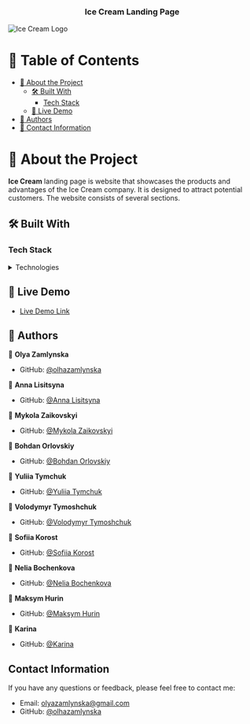 <div align="center">
  <h3><b>Ice Cream Landing Page</b></h3>
</div>

![Ice Cream Logo](./src//images//logo-desktop%402x.png)

<!-- TABLE OF CONTENTS -->

# 📗 Table of Contents

- [📖 About the Project](#about-project)
  - [🛠 Built With](#built-with)
    - [Tech Stack](#tech-stack)
  - [🚀 Live Demo](#live-demo)
- [👥 Authors](#authors)
- [🙏 Contact Information](#contact-information)

<!-- PROJECT DESCRIPTION -->

# 📖 About the Project <a name="about-project"></a>

**Ice Cream** landing page is website that showcases the products and advantages
of the Ice Cream company. It is designed to attract potential customers. The
website consists of several sections.

## 🛠 Built With <a name="built-with"></a>

### Tech Stack <a name="tech-stack"></a>

<details>
  <summary>Technologies</summary>
  <ul>
    <li><a href="https://html.spec.whatwg.org/multipage/">HTML</a></li>
    <li><a href="https://ru.wikipedia.org/wiki/CSS">CSS</a></li>
    <li><a href="http://sass-lang.com/">SASS</a></li>
    <li><a href="https://www.ecma-international.org/publications-and-standards/standards/ecma-262/">JS</a></li>
    <li><a href="https://parceljs.org/">Parcel</a></li>
  </ul>
</details>

<!-- LIVE DEMO -->

## 🚀 Live Demo <a name="live-demo"></a>

- [Live Demo Link](https://olhazamlynska.github.io/ice-cream/)

<!-- AUTHORS -->

## 👥 Authors <a name="author"></a>

👤 **Olya Zamlynska**

- GitHub: [@olhazamlynska](https://github.com/olhazamlynska)

👤 **Anna Lisitsyna**

- GitHub: [@Anna Lisitsyna](https://github.com/lisitsyna-anna)

👤 **Mykola Zaikovskyi**

- GitHub: [@Mykola Zaikovskyi](https://github.com/mykola1982)

👤 **Bohdan Orlovskiy**

- GitHub: [@Bohdan Orlovskiy](https://github.com/Bohdan100)

👤 **Yuliia Tymchuk**

- GitHub: [@Yuliia Tymchuk](https://github.com/yuliia-tymchuk)

👤 **Volodymyr Tymoshchuk**

- GitHub: [@Volodymyr Tymoshchuk](https://github.com/Vobzilla)

👤 **Sofiia Korost**

- GitHub: [@Sofiia Korost](https://github.com/SofiiaKorost)

👤 **Nelia Bochenkova**

- GitHub: [@Nelia Bochenkova](https://github.com/Nelia95)

👤 **Maksym Hurin**

- GitHub: [@Maksym Hurin](https://github.com/Snook2022)

👤 **Karina**

- GitHub: [@Karina](https://github.com/uqiliteee)

## Contact Information <a name="contact-information"></a>

If you have any questions or feedback, please feel free to contact me:

- Email: [olyazamlynska@gmail.com](mailto:olhazamlynska@gmail.com)
- GitHub: [@olhazamlynska](https://github.com/olhazamlynska)
